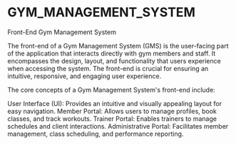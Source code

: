# GYM_MANAGEMENT_SYSTEM
Front-End Gym Management System

The front-end of a Gym Management System (GMS) is the user-facing part of the application that interacts directly with gym members and staff. It encompasses the design, layout, and functionality that users experience when accessing the system. The front-end is crucial for ensuring an intuitive, responsive, and engaging user experience.

The core concepts of a Gym Management System's front-end include:

User Interface (UI): Provides an intuitive and visually appealing layout for easy navigation.
Member Portal: Allows users to manage profiles, book classes, and track workouts.
Trainer Portal: Enables trainers to manage schedules and client interactions.
Administrative Portal: Facilitates member management, class scheduling, and performance reporting.
